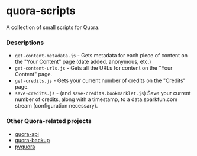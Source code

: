 # quora-scripts
A collection of small scripts for Quora.

### Descriptions
* `get-content-metadata.js` - Gets metadata for each piece of content on the "Your Content" page (date added, anonymous, etc.)
* `get-content-urls.js` - Gets all the URLs for content on the "Your Content" page.
* `get-credits.js` - Gets your current number of credits on the "Credits" page.
* `save-credits.js` - (and `save-credits.bookmarklet.js`) Save your current number of credits, along with a timestamp, to a data.sparkfun.com stream (configuration necessary).

### Other Quora-related projects
* [quora-api](https://github.com/csu/quora-api)
* [quora-backup](https://github.com/csu/quora-backup)
* [pyquora](https://github.com/csu/pyquora)
